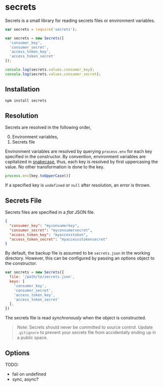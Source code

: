 # secrets

Secrets is a small library for reading secrets files or environment variables.

```javascript
var secrets = require('secrets');

var secrets = new Secrets([
  'consumer_key',
  'consumer_secret',
  'access_token_key',
  'access_token_secret'
]);

console.log(secrets.values.consumer_key);
console.log(secrets.values.consumer_secret);
```

## Installation

```sh
npm install secrets
```

## Resolution

Secrets are resolved in the following order,

0. Environment variables,
0. Secrets file

Environment variables are resolved by querying `process.env` for each key
specified in the constructor. By convention, environment variables are
capitalized in [snakecase][snakecase], thus, each key is resolved by first
uppercasing the value. No other transformation is done to the key.

```javascript
process.env[key.toUpperCase()]
```

If a specified key is `undefined` or `null` after resolution, an error
is thrown.

## Secrets File

Secrets files are specified in a _flat_ JSON file.

```json
{
  "consumer_key": "myconsumerkey",
  "consumer_secret": "myconsumersecret",
  "access_token_key": "myaccesstoken",
  "access_token_secret": "myaccessstokensecret"
}
```

By default, the backup file is assumed to be `secrets.json` in the working
directory. However, this can be configured by passing an options object to the
constructor.

```javascript
var secrets = new Secrets({
  file: '/path/to/secrets.json',
  keys: [
    'consumer_key',
    'consumer_secret',
    'access_token_key',
    'access_token_secret'
  ],
})
```

The secrets file is read _synchronously_ when the object is constructed.

> Note: Secrets should never be committed to source control. Update `.gitignore`
> to prevent your secrets file from accidentally ending up in a public space.

## Options

TODO:

* fail on undefined
* sync, async?

[snakecase]: http://en.wikipedia.org/wiki/Snake_case
